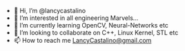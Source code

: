 - 👋 Hi, I’m @lancycastalino
- 👀 I’m interested in all engineering Marvels...
- 🌱 I’m currently learning OpenCV, Neural-Networks etc
- 💞️ I’m looking to collaborate on C++, Linux Kernel, STL etc
- 📫 How to reach me LancyCastalino@gmail.com

<!---
lancycastalino/lancycastalino is a ✨ special ✨ repository because its `README.md` (this file) appears on your GitHub profile.
You can click the Preview link to take a look at your changes.
--->
